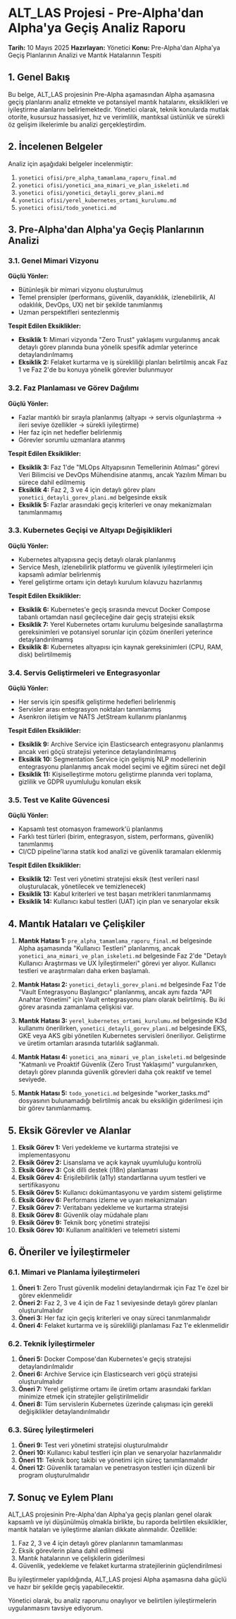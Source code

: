 # ALT_LAS Projesi - Pre-Alpha'dan Alpha'ya Geçiş Analiz Raporu

**Tarih:** 10 Mayıs 2025
**Hazırlayan:** Yönetici
**Konu:** Pre-Alpha'dan Alpha'ya Geçiş Planlarının Analizi ve Mantık Hatalarının Tespiti

## 1. Genel Bakış

Bu belge, ALT_LAS projesinin Pre-Alpha aşamasından Alpha aşamasına geçiş planlarını analiz etmekte ve potansiyel mantık hatalarını, eksiklikleri ve iyileştirme alanlarını belirlemektedir. Yönetici olarak, teknik konularda mutlak otorite, kusursuz hassasiyet, hız ve verimlilik, mantıksal üstünlük ve sürekli öz gelişim ilkelerimle bu analizi gerçekleştirdim.

## 2. İncelenen Belgeler

Analiz için aşağıdaki belgeler incelenmiştir:

1. `yonetici ofisi/pre_alpha_tamamlama_raporu_final.md`
2. `yonetici ofisi/yonetici_ana_mimari_ve_plan_iskeleti.md`
3. `yonetici ofisi/yonetici_detayli_gorev_plani.md`
4. `yonetici ofisi/yerel_kubernetes_ortami_kurulumu.md`
5. `yonetici ofisi/todo_yonetici.md`

## 3. Pre-Alpha'dan Alpha'ya Geçiş Planlarının Analizi

### 3.1. Genel Mimari Vizyonu

**Güçlü Yönler:**
- Bütünleşik bir mimari vizyonu oluşturulmuş
- Temel prensipler (performans, güvenlik, dayanıklılık, izlenebilirlik, AI odaklılık, DevOps, UX) net bir şekilde tanımlanmış
- Uzman perspektifleri sentezlenmiş

**Tespit Edilen Eksiklikler:**
- **Eksiklik 1:** Mimari vizyonda "Zero Trust" yaklaşımı vurgulanmış ancak detaylı görev planında buna yönelik spesifik adımlar yeterince detaylandırılmamış
- **Eksiklik 2:** Felaket kurtarma ve iş sürekliliği planları belirtilmiş ancak Faz 1 ve Faz 2'de bu konuya yönelik görevler bulunmuyor

### 3.2. Faz Planlaması ve Görev Dağılımı

**Güçlü Yönler:**
- Fazlar mantıklı bir sırayla planlanmış (altyapı → servis olgunlaştırma → ileri seviye özellikler → sürekli iyileştirme)
- Her faz için net hedefler belirlenmiş
- Görevler sorumlu uzmanlara atanmış

**Tespit Edilen Eksiklikler:**
- **Eksiklik 3:** Faz 1'de "MLOps Altyapısının Temellerinin Atılması" görevi Veri Bilimcisi ve DevOps Mühendisine atanmış, ancak Yazılım Mimarı bu sürece dahil edilmemiş
- **Eksiklik 4:** Faz 2, 3 ve 4 için detaylı görev planı `yonetici_detayli_gorev_plani.md` belgesinde eksik
- **Eksiklik 5:** Fazlar arasındaki geçiş kriterleri ve onay mekanizmaları tanımlanmamış

### 3.3. Kubernetes Geçişi ve Altyapı Değişiklikleri

**Güçlü Yönler:**
- Kubernetes altyapısına geçiş detaylı olarak planlanmış
- Service Mesh, izlenebilirlik platformu ve güvenlik iyileştirmeleri için kapsamlı adımlar belirlenmiş
- Yerel geliştirme ortamı için detaylı kurulum kılavuzu hazırlanmış

**Tespit Edilen Eksiklikler:**
- **Eksiklik 6:** Kubernetes'e geçiş sırasında mevcut Docker Compose tabanlı ortamdan nasıl geçileceğine dair geçiş stratejisi eksik
- **Eksiklik 7:** Yerel Kubernetes ortamı kurulumu belgesinde sanallaştırma gereksinimleri ve potansiyel sorunlar için çözüm önerileri yeterince detaylandırılmamış
- **Eksiklik 8:** Kubernetes altyapısı için kaynak gereksinimleri (CPU, RAM, disk) belirtilmemiş

### 3.4. Servis Geliştirmeleri ve Entegrasyonlar

**Güçlü Yönler:**
- Her servis için spesifik geliştirme hedefleri belirlenmiş
- Servisler arası entegrasyon noktaları tanımlanmış
- Asenkron iletişim ve NATS JetStream kullanımı planlanmış

**Tespit Edilen Eksiklikler:**
- **Eksiklik 9:** Archive Service için Elasticsearch entegrasyonu planlanmış ancak veri göçü stratejisi yeterince detaylandırılmamış
- **Eksiklik 10:** Segmentation Service için gelişmiş NLP modellerinin entegrasyonu planlanmış ancak model seçimi ve eğitim süreci net değil
- **Eksiklik 11:** Kişiselleştirme motoru geliştirme planında veri toplama, gizlilik ve GDPR uyumluluğu konuları eksik

### 3.5. Test ve Kalite Güvencesi

**Güçlü Yönler:**
- Kapsamlı test otomasyon framework'ü planlanmış
- Farklı test türleri (birim, entegrasyon, sistem, performans, güvenlik) tanımlanmış
- CI/CD pipeline'larına statik kod analizi ve güvenlik taramaları eklenmiş

**Tespit Edilen Eksiklikler:**
- **Eksiklik 12:** Test veri yönetimi stratejisi eksik (test verileri nasıl oluşturulacak, yönetilecek ve temizlenecek)
- **Eksiklik 13:** Kabul kriterleri ve test başarı metrikleri tanımlanmamış
- **Eksiklik 14:** Kullanıcı kabul testleri (UAT) için plan ve senaryolar eksik

## 4. Mantık Hataları ve Çelişkiler

1. **Mantık Hatası 1:** `pre_alpha_tamamlama_raporu_final.md` belgesinde Alpha aşamasında "Kullanıcı Testleri" planlanmış, ancak `yonetici_ana_mimari_ve_plan_iskeleti.md` belgesinde Faz 2'de "Detaylı Kullanıcı Araştırması ve UX İyileştirmeleri" görevi yer alıyor. Kullanıcı testleri ve araştırmaları daha erken başlamalı.

2. **Mantık Hatası 2:** `yonetici_detayli_gorev_plani.md` belgesinde Faz 1'de "Vault Entegrasyonu Başlangıcı" planlanmış, ancak aynı fazda "API Anahtar Yönetimi" için Vault entegrasyonu planı olarak belirtilmiş. Bu iki görev arasında zamanlama çelişkisi var.

3. **Mantık Hatası 3:** `yerel_kubernetes_ortami_kurulumu.md` belgesinde K3d kullanımı önerilirken, `yonetici_detayli_gorev_plani.md` belgesinde EKS, GKE veya AKS gibi yönetilen Kubernetes servisleri öneriliyor. Geliştirme ve üretim ortamları arasında tutarlılık sağlanmalı.

4. **Mantık Hatası 4:** `yonetici_ana_mimari_ve_plan_iskeleti.md` belgesinde "Katmanlı ve Proaktif Güvenlik (Zero Trust Yaklaşımı)" vurgulanırken, detaylı görev planında güvenlik görevleri daha çok reaktif ve temel seviyede.

5. **Mantık Hatası 5:** `todo_yonetici.md` belgesinde "worker_tasks.md" dosyasının bulunamadığı belirtilmiş ancak bu eksikliğin giderilmesi için bir görev tanımlanmamış.

## 5. Eksik Görevler ve Alanlar

1. **Eksik Görev 1:** Veri yedekleme ve kurtarma stratejisi ve implementasyonu
2. **Eksik Görev 2:** Lisanslama ve açık kaynak uyumluluğu kontrolü
3. **Eksik Görev 3:** Çok dilli destek (i18n) planlaması
4. **Eksik Görev 4:** Erişilebilirlik (a11y) standartlarına uyum testleri ve sertifikasyonu
5. **Eksik Görev 5:** Kullanıcı dokümantasyonu ve yardım sistemi geliştirme
6. **Eksik Görev 6:** Performans izleme ve uyarı mekanizmaları
7. **Eksik Görev 7:** Veritabanı yedekleme ve kurtarma stratejisi
8. **Eksik Görev 8:** Güvenlik olay müdahale planı
9. **Eksik Görev 9:** Teknik borç yönetimi stratejisi
10. **Eksik Görev 10:** Kullanım analitikleri ve telemetri sistemi

## 6. Öneriler ve İyileştirmeler

### 6.1. Mimari ve Planlama İyileştirmeleri

1. **Öneri 1:** Zero Trust güvenlik modelini detaylandırmak için Faz 1'e özel bir görev eklenmelidir
2. **Öneri 2:** Faz 2, 3 ve 4 için de Faz 1 seviyesinde detaylı görev planları oluşturulmalıdır
3. **Öneri 3:** Her faz için geçiş kriterleri ve onay süreci tanımlanmalıdır
4. **Öneri 4:** Felaket kurtarma ve iş sürekliliği planlaması Faz 1'e eklenmelidir

### 6.2. Teknik İyileştirmeler

1. **Öneri 5:** Docker Compose'dan Kubernetes'e geçiş stratejisi detaylandırılmalıdır
2. **Öneri 6:** Archive Service için Elasticsearch veri göçü stratejisi oluşturulmalıdır
3. **Öneri 7:** Yerel geliştirme ortamı ile üretim ortamı arasındaki farkları minimize etmek için stratejiler geliştirilmelidir
4. **Öneri 8:** Tüm servislerin Kubernetes üzerinde çalışması için gerekli değişiklikler detaylandırılmalıdır

### 6.3. Süreç İyileştirmeleri

1. **Öneri 9:** Test veri yönetimi stratejisi oluşturulmalıdır
2. **Öneri 10:** Kullanıcı kabul testleri için plan ve senaryolar hazırlanmalıdır
3. **Öneri 11:** Teknik borç takibi ve yönetimi için süreç tanımlanmalıdır
4. **Öneri 12:** Güvenlik taramaları ve penetrasyon testleri için düzenli bir program oluşturulmalıdır

## 7. Sonuç ve Eylem Planı

ALT_LAS projesinin Pre-Alpha'dan Alpha'ya geçiş planları genel olarak kapsamlı ve iyi düşünülmüş olmakla birlikte, bu raporda belirtilen eksiklikler, mantık hataları ve iyileştirme alanları dikkate alınmalıdır. Özellikle:

1. Faz 2, 3 ve 4 için detaylı görev planlarının tamamlanması
2. Eksik görevlerin plana dahil edilmesi
3. Mantık hatalarının ve çelişkilerin giderilmesi
4. Güvenlik, yedekleme ve felaket kurtarma stratejilerinin güçlendirilmesi

Bu iyileştirmeler yapıldığında, ALT_LAS projesi Alpha aşamasına daha güçlü ve hazır bir şekilde geçiş yapabilecektir.

Yönetici olarak, bu analiz raporunu onaylıyor ve belirtilen iyileştirmelerin uygulanmasını tavsiye ediyorum.

